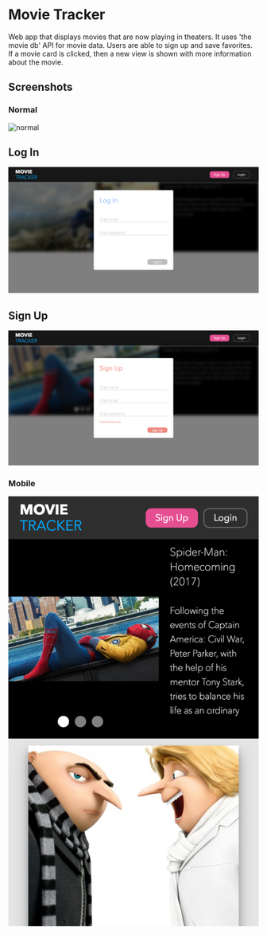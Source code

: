 # Movie Tracker

Web app that displays movies that are now playing in theaters. It uses 'the movie db' API for movie data. Users are able to sign up and save favorites. If a movie card is clicked, then a new view is shown with more information about the movie.

## Screenshots

### Normal

![normal](./screenshots/normal.png)

## Log In

![login](./screenshots/login.png)

## Sign Up

![signup](./screenshots/signup.png)

### Mobile

![mobile](./screenshots/mobile.png)
